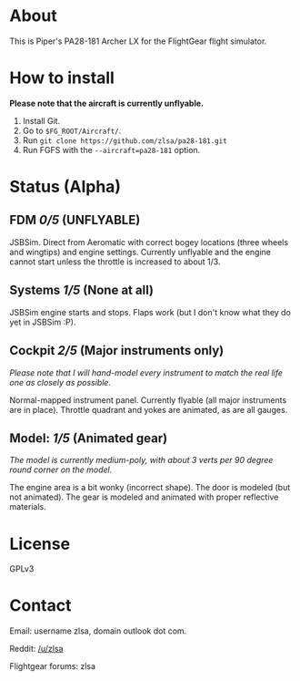# About

This is Piper's PA28-181 Archer LX for the FlightGear flight
simulator.

# How to install

__Please note that the aircraft is currently unflyable.__

1. Install Git.
2. Go to `$FG_ROOT/Aircraft/`.
3. Run `git clone https://github.com/zlsa/pa28-181.git`
4. Run FGFS with the `--aircraft=pa28-181` option.

# Status (Alpha)

## FDM _0/5_ (UNFLYABLE)

JSBSim. Direct from Aeromatic with correct bogey locations (three
wheels and wingtips) and engine settings. Currently unflyable and the
engine cannot start unless the throttle is increased to about 1/3.

## Systems _1/5_ (None at all)

JSBSim engine starts and stops. Flaps work (but I don't know what they
do yet in JSBSim :P).

## Cockpit _2/5_ (Major instruments only)

_Please note that I will hand-model every instrument to match the real
life one as closely as possible._

Normal-mapped instrument panel. Currently flyable (all major instruments are in place). Throttle
quadrant and yokes are animated, as are all gauges.

## Model: _1/5_ (Animated gear)

_The model is currently medium-poly, with about 3 verts per 90 degree
round corner on the model._

The engine area is a bit wonky (incorrect shape). The door is modeled
(but not animated). The gear is modeled and animated with proper reflective materials.

# License

GPLv3

# Contact

Email: username zlsa, domain outlook dot com.

Reddit: [/u/zlsa](http://www.reddit.com/u/zlsa)

Flightgear forums: zlsa
